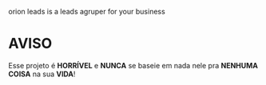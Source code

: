 orion leads is a leads agruper for your business

# AVISO

Esse projeto é **HORRÍVEL** e **NUNCA** se baseie em nada nele pra **NENHUMA COISA** na sua **VIDA**!
